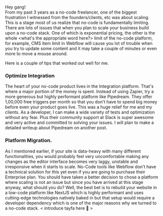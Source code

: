 Hey gang!  
From my past 3 years as a no-code freelancer, one of the biggest frustration I witnessed from the founders/clients, etc was about scaling. This is a stage most of us realize that no-code is fundamentally limiting. There are lots of issues that when you plan to scale your business build upon a no-code stack. One of which is exponential pricing, the other is the whole <what's the appropriate word here?> limit of the no-code platform, for example, CMS item limit in Webflow will cause you lot of trouble when you try to update some content and it may take a couple of minutes or even more to move a mouse around.

Here is a couple of tips that worked out well for me.

### Optimize Integration
The heart of your no-code product lives in the Integration platform. That's where a major portion of the money is spent. Instead of using Zapier, try a more generous but highly performant platform like Pipedream. They offer 1,00,000 free triggers per month so that you don't have to spend big money before even your product goes live. This was a huge relief for me and my clients. As a developer, I can make a wide variety of tests and optimization without any fear. Plus their community support at Slack is super awesome and very active and committed to solving your issues. I will plan to make a detailed writeup about Pipedream on another post.

### Platform Migration.
As I mentioned earlier, if your site is data-heavy with many different functionalities, you would probably feel very uncomfortable making any changes as the editor interface becomes very laggy, unstable and irresponsive when it starts to scale. No-Code tools like Webflow don't have a technical solution for this yet even if you are going to purchase their Enterprise plan. You should have taken a better decision to chose a platform where scaling is not an issue but since you have arrived at this stage anyway, what should you do? Well, the best bet is to rebuild your website in a low-code platform like NextJS which is highly performant and uses cutting-edge technologies natively baked in but that setup would require a developer dependency which is one of the major reasons why we turned to a no-code stack. < introduce tayfa here 👋 >
